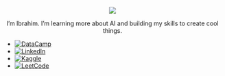 <p align="center">
  <img src="https://capsule-render.vercel.app/api?type=waving&color=gradient&text=Hello!&height=100&section=header"/>
</p> 
<p align="center">
I’m Ibrahim. I’m learning more about AI and building my skills to create cool things.
</p> 

- [![DataCamp](https://img.shields.io/badge/DataCamp-05192D?style=flat&logo=datacamp&logoColor=65FF8F)](https://www.datacamp.com/portfolio/IbrahimHashhash)  
- [![LinkedIn](https://img.shields.io/badge/LinkedIn-0A66C2?style=flat&logo=linkedin&logoColor=white)](https://www.linkedin.com/in/ibrahimhashhash)  
- [![Kaggle](https://img.shields.io/badge/Kaggle-20BEFF?style=flat&logo=kaggle&logoColor=white)](https://www.kaggle.com/ibrahimhashhash)  
- [![LeetCode](https://img.shields.io/badge/LeetCode-FFA116?style=flat&logo=leetcode&logoColor=black)](https://leetcode.com/u/IHashhash/)  
